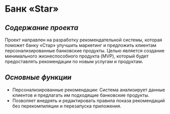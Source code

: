 # **Банк «Star»**

## _Содержание проекта_

Проект направлен на разработку рекомендательной системы, которая поможет банку «Стар» улучшить маркетинг и предложить клиентам персонализированные банковские продукты. Целью является создание минимального жизнеспособного продукта (MVP), который будет предоставлять рекомендации по новым услугам и продуктам.

## _Основные функции_

* Персонализированные рекомендации: Система анализирует данные клиентов и предлагать им подходящие банковские продукты.
* Позволяет внедрять и редактировать правила показа рекомендаций без перекомпиляции и перезапуска приложения.



